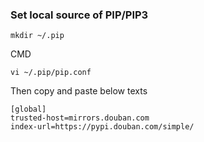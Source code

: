 ### Set local source of PIP/PIP3
`mkdir ~/.pip`

CMD

`vi ~/.pip/pip.conf`

Then copy and paste below texts

```
[global]
trusted-host=mirrors.douban.com
index-url=https://pypi.douban.com/simple/
```
